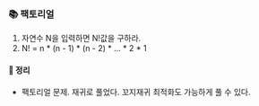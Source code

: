 ### 📚 팩토리얼
1. 자연수 N을 입력하면 N!값을 구하라.
2. N! = n * (n - 1) * (n - 2) * ... * 2 * 1

#### 🎯 정리
- 팩토리얼 문제. 재귀로 풀었다. 꼬지재귀 최적화도 가능하게 풀 수 있다.
